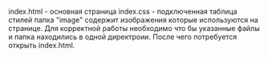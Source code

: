 index.html - основная страница
index.css - подключенная таблица стилей
папка "image" содержит изображения которые используются на странице.
Для корректной работы необходимо что бы указанные файлы и папка находились в одной директроии. После чего потребуется открыть index.html.